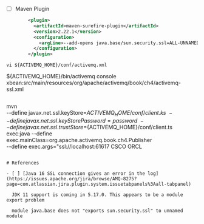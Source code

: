 
- [ ] Maven Plugin

```xml
        <plugin>
          <artifactId>maven-surefire-plugin</artifactId>
          <version>2.22.1</version>
          <configuration>
            <argLine>--add-opens java.base/sun.security.ssl=ALL-UNNAMED</argLine>
          </configuration>
        </plugin>
```

```
vi ${ACTIVEMQ_HOME}/conf/activemq.xml

```
${ACTIVEMQ_HOME}/bin/activemq console xbean:src/main/resources/org/apache/activemq/book/ch4/activemq-ssl.xml 
```

```
mvn \
 --define javax.net.ssl.keyStore=${ACTIVEMQ_HOME}/conf/client.ks \
 --define javax.net.ssl.keyStorePassword=password \
 --define javax.net.ssl.trustStore=${ACTIVEMQ_HOME}/conf/client.ts \
 exec:java --define exec.mainClass=org.apache.activemq.book.ch4.Publisher \
           --define exec.args="ssl://localhost:61617 CSCO ORCL
```

# References

- [ ] [Java 16 SSL connection gives an error in the log](https://issues.apache.org/jira/browse/AMQ-8275?page=com.atlassian.jira.plugin.system.issuetabpanels%3Aall-tabpanel)

  JDK 11 support is coming in 5.17.0. This appears to be a module export problem

  module java.base does not "exports sun.security.ssl" to unnamed module
